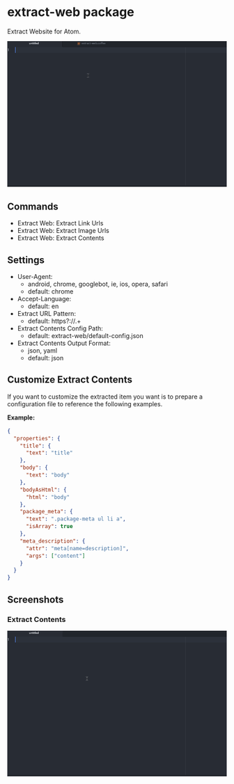 # extract-web package

Extract Website for Atom.

![overview](https://raw.githubusercontent.com/KunihikoKido/atom-extract-web/master/screenshots/overview.gif)


## Commands

* Extract Web: Extract Link Urls
* Extract Web: Extract Image Urls
* Extract Web: Extract Contents


## Settings

* User-Agent:
  * android, chrome, googlebot, ie, ios, opera, safari
  * default: chrome
* Accept-Language:
  * default: en
* Extract URL Pattern:
  * default: https?://.+
* Extract Contents Config Path:
  * default: extract-web/default-config.json
* Extract Contents Output Format:
  * json, yaml
  * default: json

## Customize Extract Contents
If you want to customize the extracted item you want is to prepare a configuration file to reference the following examples.

**Example:**
```json
{
  "properties": {
    "title": {
      "text": "title"
    },
    "body": {
      "text": "body"
    },
    "bodyAsHtml": {
      "html": "body"
    },
    "package_meta": {
      "text": ".package-meta ul li a",
      "isArray": true
    },
    "meta_description": {
      "attr": "meta[name=description]",
      "args": ["content"]
    }
  }
}
```

## Screenshots
### Extract Contents

![Extract Contents Screenshot](https://raw.githubusercontent.com/KunihikoKido/atom-extract-web/master/screenshots/extract_contents.gif)
